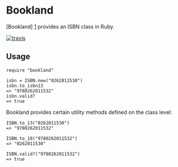 # Bookland

[Bookland] [1] provides an ISBN class in Ruby.

[![travis](https://secure.travis-ci.org/hakanensari/bookland.png)](http://travis-ci.org/hakanensari/bookland)

## Usage

    require "bookland"

    isbn = ISBN.new("0262011530")
    isbn.to_isbn13
    => "9780262011532"
    isbn.valid?
    => true

Bookland provides certain utility methods defined on the class level:

    ISBN.to_13("0262011530")
    => "9780262011532"

    ISBN.to_10("9780262011532")
    => "0262011530"

    ISBN.valid?("9780262011532")
    => true

[1]: http://en.wikipedia.org/wiki/Bookland
